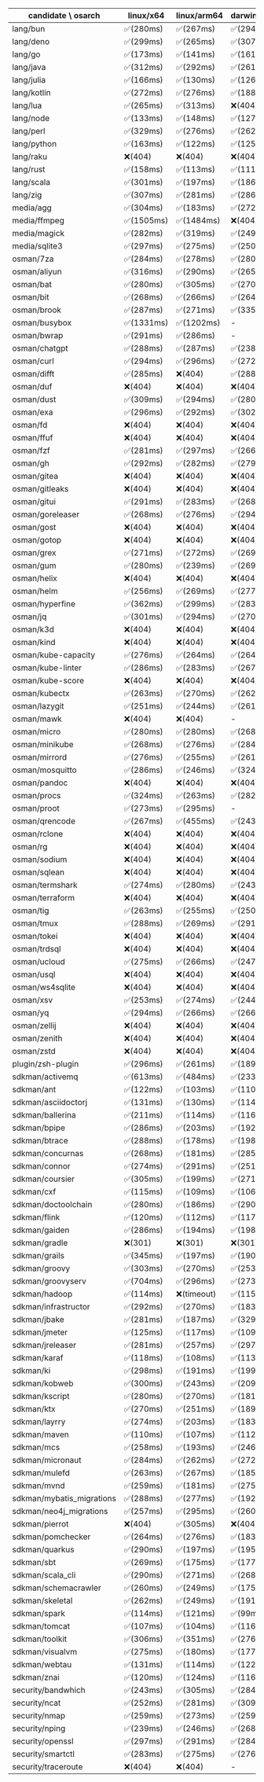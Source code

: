 | candidate \ osarch | linux/x64 | linux/arm64 | darwin/x64 | darwin/arm64 | win/x64 |
| ------------------ | ----------- | ------------ | ---------- | --------- | ------- |
|lang/bun | ✅(280ms) | ✅(267ms) | ✅(294ms) | ✅(289ms) | ❌(404)|
|lang/deno | ✅(299ms) | ✅(265ms) | ✅(307ms) | ✅(301ms) | ✅(272ms) |
|lang/go | ✅(173ms) | ✅(141ms) | ✅(161ms) | ✅(140ms) | ✅(140ms) |
|lang/java | ✅(312ms) | ✅(292ms) | ✅(261ms) | ✅(269ms) | ✅(353ms) |
|lang/julia | ✅(166ms) | ✅(130ms) | ✅(126ms) | ✅(135ms) | ✅(123ms) |
|lang/kotlin | ✅(272ms) | ✅(276ms) | ✅(188ms) | ✅(187ms) | ✅(183ms) |
|lang/lua | ✅(265ms) | ✅(313ms) | ❌(404)| ❌(404)| ✅(214ms) |
|lang/node | ✅(133ms) | ✅(148ms) | ✅(127ms) | ✅(127ms) | ✅(180ms) |
|lang/perl | ✅(329ms) | ✅(276ms) | ✅(262ms) | ✅(195ms) | ❌(404)|
|lang/python | ✅(163ms) | ✅(122ms) | ✅(125ms) | ✅(115ms) | ✅(122ms) |
|lang/raku | ❌(404)| ❌(404)| ❌(404)| ❌(404)| ❌(404)|
|lang/rust | ✅(158ms) | ✅(113ms) | ✅(111ms) | ✅(116ms) | ✅(110ms) |
|lang/scala | ✅(301ms) | ✅(197ms) | ✅(186ms) | ✅(193ms) | ✅(182ms) |
|lang/zig | ✅(307ms) | ✅(281ms) | ✅(286ms) | ✅(275ms) | ✅(269ms) |
|media/agg | ✅(304ms) | ✅(183ms) | ✅(272ms) | ✅(278ms) | ✅(251ms) |
|media/ffmpeg | ✅(1505ms) | ✅(1484ms) | ❌(404)| ✅(1658ms) | ✅(1266ms) |
|media/magick | ✅(282ms) | ✅(319ms) | ✅(249ms) | ✅(269ms) | ❌(404)|
|media/sqlite3 | ✅(297ms) | ✅(275ms) | ✅(250ms) | ✅(309ms) | ✅(279ms) |
|osman/7za | ✅(284ms) | ✅(278ms) | ✅(280ms) | ✅(295ms) | ✅(275ms) |
|osman/aliyun | ✅(316ms) | ✅(290ms) | ✅(265ms) | ✅(310ms) | ✅(289ms) |
|osman/bat | ✅(280ms) | ✅(305ms) | ✅(270ms) | ✅(277ms) | ✅(260ms) |
|osman/bit | ✅(268ms) | ✅(266ms) | ✅(264ms) | ✅(257ms) | ✅(284ms) |
|osman/brook | ✅(287ms) | ✅(271ms) | ✅(335ms) | ✅(269ms) | ✅(275ms) |
|osman/busybox | ✅(1331ms) | ✅(1202ms) | - | - | ✅(1005ms) |
|osman/bwrap | ✅(291ms) | ✅(286ms) | - | - | - |
|osman/chatgpt | ✅(288ms) | ✅(287ms) | ✅(238ms) | ✅(277ms) | ✅(282ms) |
|osman/curl | ✅(294ms) | ✅(296ms) | ✅(272ms) | ✅(256ms) | ✅(318ms) |
|osman/difft | ✅(285ms) | ❌(404)| ✅(288ms) | ✅(284ms) | ❌(404)|
|osman/duf | ❌(404)| ❌(404)| ❌(404)| ❌(404)| ❌(404)|
|osman/dust | ✅(309ms) | ✅(294ms) | ✅(280ms) | ✅(294ms) | ✅(263ms) |
|osman/exa | ✅(296ms) | ✅(292ms) | ✅(302ms) | ✅(288ms) | ✅(260ms) |
|osman/fd | ❌(404)| ❌(404)| ❌(404)| ❌(404)| ❌(404)|
|osman/ffuf | ❌(404)| ❌(404)| ❌(404)| ❌(404)| ❌(404)|
|osman/fzf | ✅(281ms) | ✅(297ms) | ✅(266ms) | ✅(297ms) | ✅(274ms) |
|osman/gh | ✅(292ms) | ✅(282ms) | ✅(279ms) | ✅(362ms) | ✅(270ms) |
|osman/gitea | ❌(404)| ❌(404)| ❌(404)| ❌(404)| ❌(404)|
|osman/gitleaks | ❌(404)| ❌(404)| ❌(404)| ❌(404)| ❌(404)|
|osman/gitui | ✅(291ms) | ✅(283ms) | ✅(268ms) | ✅(257ms) | ✅(295ms) |
|osman/goreleaser | ✅(268ms) | ✅(276ms) | ✅(294ms) | ✅(264ms) | ✅(259ms) |
|osman/gost | ❌(404)| ❌(404)| ❌(404)| ❌(404)| ❌(404)|
|osman/gotop | ❌(404)| ❌(404)| ❌(404)| ❌(404)| ❌(404)|
|osman/grex | ✅(271ms) | ✅(272ms) | ✅(269ms) | ✅(254ms) | ✅(269ms) |
|osman/gum | ✅(280ms) | ✅(239ms) | ✅(269ms) | ✅(349ms) | ✅(317ms) |
|osman/helix | ❌(404)| ❌(404)| ❌(404)| ❌(404)| ❌(404)|
|osman/helm | ✅(256ms) | ✅(269ms) | ✅(277ms) | ✅(183ms) | ✅(272ms) |
|osman/hyperfine | ✅(362ms) | ✅(299ms) | ✅(283ms) | ✅(188ms) | ✅(280ms) |
|osman/jq | ✅(301ms) | ✅(294ms) | ✅(270ms) | ✅(272ms) | ✅(273ms) |
|osman/k3d | ❌(404)| ❌(404)| ❌(404)| ❌(404)| ❌(404)|
|osman/kind | ❌(404)| ❌(404)| ❌(404)| ❌(404)| ❌(404)|
|osman/kube-capacity | ✅(276ms) | ✅(264ms) | ✅(264ms) | ✅(272ms) | ✅(275ms) |
|osman/kube-linter | ✅(286ms) | ✅(283ms) | ✅(267ms) | ✅(268ms) | ✅(260ms) |
|osman/kube-score | ❌(404)| ❌(404)| ❌(404)| ❌(404)| ❌(404)|
|osman/kubectx | ✅(263ms) | ✅(270ms) | ✅(262ms) | ✅(266ms) | ✅(266ms) |
|osman/lazygit | ✅(251ms) | ✅(244ms) | ✅(261ms) | ✅(259ms) | ✅(256ms) |
|osman/mawk | ❌(404)| ❌(404)| - | - | ❌(404)|
|osman/micro | ✅(280ms) | ✅(280ms) | ✅(268ms) | ✅(256ms) | ✅(265ms) |
|osman/minikube | ✅(268ms) | ✅(276ms) | ✅(284ms) | ✅(270ms) | ✅(270ms) |
|osman/mirrord | ✅(276ms) | ✅(255ms) | ✅(261ms) | ✅(266ms) | - |
|osman/mosquitto | ✅(286ms) | ✅(246ms) | ✅(324ms) | ✅(274ms) | ✅(277ms) |
|osman/pandoc | ❌(404)| ❌(404)| ❌(404)| ❌(404)| ❌(404)|
|osman/procs | ✅(324ms) | ✅(263ms) | ✅(282ms) | ✅(278ms) | ✅(273ms) |
|osman/proot | ✅(273ms) | ✅(295ms) | - | - | - |
|osman/qrencode | ✅(267ms) | ✅(455ms) | ✅(243ms) | ✅(254ms) | ✅(303ms) |
|osman/rclone | ❌(404)| ❌(404)| ❌(404)| ❌(404)| ❌(404)|
|osman/rg | ❌(404)| ❌(404)| ❌(404)| ❌(404)| ❌(404)|
|osman/sodium | ❌(404)| ❌(404)| ❌(404)| ❌(404)| ❌(404)|
|osman/sqlean | ❌(404)| ❌(404)| ❌(404)| ❌(404)| ❌(404)|
|osman/termshark | ✅(274ms) | ✅(280ms) | ✅(243ms) | ✅(263ms) | ✅(257ms) |
|osman/terraform | ❌(404)| ❌(404)| ❌(404)| ❌(404)| ❌(404)|
|osman/tig | ✅(263ms) | ✅(255ms) | ✅(250ms) | ✅(274ms) | ❌(404)|
|osman/tmux | ✅(288ms) | ✅(269ms) | ✅(291ms) | ✅(271ms) | ✅(272ms) |
|osman/tokei | ❌(404)| ❌(404)| ❌(404)| ❌(404)| ❌(404)|
|osman/trdsql | ❌(404)| ❌(404)| ❌(404)| ❌(404)| ❌(404)|
|osman/ucloud | ✅(275ms) | ✅(266ms) | ✅(247ms) | ✅(259ms) | ✅(244ms) |
|osman/usql | ❌(404)| ❌(404)| ❌(404)| ❌(404)| ❌(404)|
|osman/ws4sqlite | ❌(404)| ❌(404)| ❌(404)| ❌(404)| ❌(404)|
|osman/xsv | ✅(253ms) | ✅(274ms) | ✅(244ms) | ✅(272ms) | ✅(336ms) |
|osman/yq | ✅(294ms) | ✅(266ms) | ✅(266ms) | ✅(286ms) | ✅(268ms) |
|osman/zellij | ❌(404)| ❌(404)| ❌(404)| ❌(404)| - |
|osman/zenith | ❌(404)| ❌(404)| ❌(404)| ❌(404)| - |
|osman/zstd | ❌(404)| ❌(404)| ❌(404)| ❌(404)| ❌(404)|
|plugin/zsh-plugin | ✅(296ms) | ✅(261ms) | ✅(189ms) | ✅(206ms) | ✅(198ms) |
|sdkman/activemq | ✅(613ms) | ✅(484ms) | ✅(233ms) | ✅(232ms) | ✅(701ms) |
|sdkman/ant | ✅(122ms) | ✅(103ms) | ✅(110ms) | ✅(115ms) | ✅(116ms) |
|sdkman/asciidoctorj | ✅(131ms) | ✅(130ms) | ✅(114ms) | ✅(116ms) | ✅(108ms) |
|sdkman/ballerina | ✅(211ms) | ✅(114ms) | ✅(116ms) | ✅(118ms) | ✅(112ms) |
|sdkman/bpipe | ✅(286ms) | ✅(203ms) | ✅(192ms) | ✅(192ms) | ✅(266ms) |
|sdkman/btrace | ✅(288ms) | ✅(178ms) | ✅(198ms) | ✅(180ms) | ✅(192ms) |
|sdkman/concurnas | ✅(268ms) | ✅(181ms) | ✅(285ms) | ✅(203ms) | ✅(206ms) |
|sdkman/connor | ✅(274ms) | ✅(291ms) | ✅(251ms) | ✅(196ms) | ✅(273ms) |
|sdkman/coursier | ✅(305ms) | ✅(199ms) | ✅(271ms) | ✅(278ms) | ✅(266ms) |
|sdkman/cxf | ✅(115ms) | ✅(109ms) | ✅(106ms) | ✅(122ms) | ✅(115ms) |
|sdkman/doctoolchain | ✅(280ms) | ✅(186ms) | ✅(290ms) | ✅(193ms) | ✅(185ms) |
|sdkman/flink | ✅(120ms) | ✅(112ms) | ✅(117ms) | ✅(109ms) | ✅(123ms) |
|sdkman/gaiden | ✅(286ms) | ✅(194ms) | ✅(198ms) | ✅(194ms) | ✅(194ms) |
|sdkman/gradle | ❌(301)| ❌(301)| ❌(301)| ❌(301)| ❌(301)|
|sdkman/grails | ✅(345ms) | ✅(197ms) | ✅(190ms) | ✅(192ms) | ✅(179ms) |
|sdkman/groovy | ✅(303ms) | ✅(270ms) | ✅(253ms) | ✅(252ms) | ✅(267ms) |
|sdkman/groovyserv | ✅(704ms) | ✅(296ms) | ✅(273ms) | ✅(349ms) | ✅(299ms) |
|sdkman/hadoop | ✅(114ms) | ❌(timeout)| ✅(115ms) | ❌(timeout)| ✅(107ms) |
|sdkman/infrastructor | ✅(292ms) | ✅(270ms) | ✅(183ms) | ✅(198ms) | ✅(189ms) |
|sdkman/jbake | ✅(281ms) | ✅(187ms) | ✅(329ms) | ✅(188ms) | ✅(188ms) |
|sdkman/jmeter | ✅(125ms) | ✅(117ms) | ✅(109ms) | ✅(112ms) | ✅(102ms) |
|sdkman/jreleaser | ✅(281ms) | ✅(257ms) | ✅(297ms) | ✅(254ms) | ✅(265ms) |
|sdkman/karaf | ✅(118ms) | ✅(108ms) | ✅(113ms) | ✅(114ms) | ✅(110ms) |
|sdkman/ki | ✅(298ms) | ✅(191ms) | ✅(199ms) | ✅(199ms) | ✅(263ms) |
|sdkman/kobweb | ✅(300ms) | ✅(243ms) | ✅(209ms) | ✅(192ms) | ✅(198ms) |
|sdkman/kscript | ✅(280ms) | ✅(270ms) | ✅(181ms) | ✅(183ms) | ✅(184ms) |
|sdkman/ktx | ✅(270ms) | ✅(251ms) | ✅(189ms) | ✅(176ms) | ✅(190ms) |
|sdkman/layrry | ✅(274ms) | ✅(203ms) | ✅(183ms) | ✅(190ms) | ✅(178ms) |
|sdkman/maven | ✅(110ms) | ✅(107ms) | ✅(112ms) | ✅(104ms) | ✅(113ms) |
|sdkman/mcs | ✅(258ms) | ✅(193ms) | ✅(246ms) | ✅(295ms) | ✅(278ms) |
|sdkman/micronaut | ✅(284ms) | ✅(262ms) | ✅(272ms) | ✅(250ms) | ✅(297ms) |
|sdkman/mulefd | ✅(263ms) | ✅(267ms) | ✅(185ms) | ✅(254ms) | ✅(184ms) |
|sdkman/mvnd | ✅(259ms) | ✅(181ms) | ✅(275ms) | ✅(302ms) | ✅(259ms) |
|sdkman/mybatis_migrations | ✅(288ms) | ✅(277ms) | ✅(192ms) | ✅(195ms) | ✅(189ms) |
|sdkman/neo4j_migrations | ✅(257ms) | ✅(295ms) | ✅(260ms) | ✅(255ms) | ✅(276ms) |
|sdkman/pierrot | ❌(404)| ✅(305ms) | ❌(404)| ✅(291ms) | ❌(404)|
|sdkman/pomchecker | ✅(264ms) | ✅(276ms) | ✅(183ms) | ✅(191ms) | ✅(186ms) |
|sdkman/quarkus | ✅(290ms) | ✅(197ms) | ✅(195ms) | ✅(185ms) | ✅(191ms) |
|sdkman/sbt | ✅(269ms) | ✅(175ms) | ✅(177ms) | ✅(172ms) | ✅(190ms) |
|sdkman/scala_cli | ✅(290ms) | ✅(271ms) | ✅(268ms) | ✅(289ms) | ✅(261ms) |
|sdkman/schemacrawler | ✅(260ms) | ✅(249ms) | ✅(175ms) | ✅(177ms) | ✅(197ms) |
|sdkman/skeletal | ✅(262ms) | ✅(249ms) | ✅(191ms) | ✅(240ms) | ✅(198ms) |
|sdkman/spark | ✅(114ms) | ✅(121ms) | ✅(99ms) | ✅(103ms) | ✅(100ms) |
|sdkman/tomcat | ✅(107ms) | ✅(104ms) | ✅(116ms) | ✅(104ms) | ✅(101ms) |
|sdkman/toolkit | ✅(306ms) | ✅(351ms) | ✅(276ms) | ✅(197ms) | ✅(301ms) |
|sdkman/visualvm | ✅(275ms) | ✅(180ms) | ✅(177ms) | ✅(253ms) | ✅(211ms) |
|sdkman/webtau | ✅(131ms) | ✅(114ms) | ✅(122ms) | ✅(111ms) | ✅(115ms) |
|sdkman/znai | ✅(120ms) | ✅(124ms) | ✅(116ms) | ✅(111ms) | ✅(105ms) |
|security/bandwhich | ✅(243ms) | ✅(305ms) | ✅(284ms) | ✅(267ms) | ❌(404)|
|security/ncat | ✅(252ms) | ✅(281ms) | ✅(309ms) | ✅(284ms) | - |
|security/nmap | ✅(259ms) | ✅(273ms) | ✅(259ms) | ✅(255ms) | - |
|security/nping | ✅(239ms) | ✅(246ms) | ✅(268ms) | ✅(314ms) | - |
|security/openssl | ✅(297ms) | ✅(291ms) | ✅(284ms) | ✅(280ms) | ✅(328ms) |
|security/smartctl | ✅(283ms) | ✅(275ms) | ✅(276ms) | ✅(260ms) | ✅(286ms) |
|security/traceroute | ❌(404)| ❌(404)| - | - | - |
